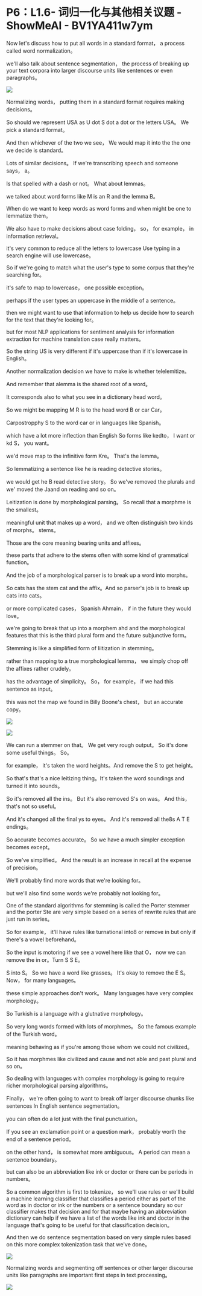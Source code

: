 # P6：L1.6- 词归一化与其他相关议题 - ShowMeAI - BV1YA411w7ym

Now let's discuss how to put all words in a standard format， a process called word normalization。

 we'll also talk about sentence segmentation， the process of breaking up your text corpora into larger discourse units like sentences or even paragraphs。



![](img/d0dbb5416b4d9c89c09b8230b20bc6d8_1.png)

Normalizing words， putting them in a standard format requires making decisions。

 So should we represent USA as U dot S dot a dot or the letters USA。 We pick a standard format。

 And then whichever of the two we see， We would map it into the the one we decide is standard。

 Lots of similar decisions。 If we're transcribing speech and someone says， a。

 Is that spelled with a dash or not。 What about lemmas。

 we talked about word forms like M is an R and the lemma B。

 When do we want to keep words as word forms and when might be one to lemmatize them。

We also have to make decisions about case folding， so， for example， in information retrieval。

 it's very common to reduce all the letters to lowercase Use typing in a search engine will use lowercase。

 So if we're going to match what the user's type to some corpus that they're searching for。

 it's safe to map to lowercase， one possible exception。

 perhaps if the user types an uppercase in the middle of a sentence。

 then we might want to use that information to help us decide how to search for the text that they're looking for。

 but for most NLP applications for sentiment analysis for information extraction for machine translation case really matters。

 So the string US is very different if it's uppercase than if it's lowercase in English。

Another normalization decision we have to make is whether telelemitize。

And remember that alemma is the shared root of a word。

 It corresponds also to what you see in a dictionary head word。

 So we might be mapping M R is to the head word B or car Car。

 Carpostropphy S to the word car or in languages like Spanish。

 which have a lot more inflection than English So forms like kedto， I want or kd S， you want。

 we'd move map to the infinitive form Kre。 That's the lemma。

 So lemmatizing a sentence like he is reading detective stories。

 we would get he B read detective story。 So we've removed the plurals and we' moved the Jaand on reading and so on。

Leitization is done by morphological parsing。 So recall that a morphme is the smallest。

 meaningful unit that makes up a word， and we often distinguish two kinds of morphs。 stems。

 Those are the core meaning bearing units and affixes。

 these parts that adhere to the stems often with some kind of grammatical function。

 And the job of a morphological parser is to break up a word into morphs。

 So cats has the stem cat and the affix。And so parser's job is to break up cats into cats。

 or more complicated cases， Spanish Ahmain， if in the future they would love。

 we're going to break that up into a morphem ahd and the morphological features that this is the third plural form and the future subjunctive form。

Stemming is like a simplified form of liitization in stemming。

 rather than mapping to a true morphological lemma， we simply chop off the affixes rather crudely。

 has the advantage of simplicity。 So， for example， if we had this sentence as input。

 this was not the map we found in Billy Boone's chest， but an accurate copy。



![](img/d0dbb5416b4d9c89c09b8230b20bc6d8_3.png)

![](img/d0dbb5416b4d9c89c09b8230b20bc6d8_4.png)

We can run a stemmer on that。 We get very rough output。 So it's done some useful things。 So。

 for example， it's taken the word heights。And remove the S to get height。

 So that's that's a nice leitizing thing。It's taken the word soundings and turned it into sounds。

 So it's removed all the ins。 But it's also removed S's on was。 And this， that's not so useful。

 And it's changed all the final ys to eyes。 And it's removed all the8s A T E endings。

 So accurate becomes accurate。 So we have a much simpler exception becomes except。

 So we've simplified。 And the result is an increase in recall at the expense of precision。

 We'll probably find more words that we're looking for。

 but we'll also find some words we're probably not looking for。

One of the standard algorithms for stemming is called the Porter stemmer and the porter Ste are very simple based on a series of rewrite rules that are just run in series。

 So for example， it'll have rules like turnational into8 or remove in but only if there's a vowel beforehand。

 So the input is motoring if we see a vowel here like that O， now we can remove the in or。Turn S S E。

 S into S。 So we have a word like grasses。 It's okay to remove the E S。 Now， for many languages。

 these simple approaches don't work。 Many languages have very complex morphology。

 So Turkish is a language with a glutnative morphology。

 So very long words formed with lots of morphmes。 So the famous example of the Turkish word。

 meaning behaving as if you're among those whom we could not civilized。

 So it has morphmes like civilized and cause and not able and past plural and so on。

 So dealing with languages with complex morphology is going to require richer morphological parsing algorithms。

Finally， we're often going to want to break off larger discourse chunks like sentences In English sentence segmentation。

 you can often do a lot just with the final punctuation。

 If you see an exclamation point or a question mark， probably worth the end of a sentence period。

 on the other hand， is somewhat more ambiguous。 A period can mean a sentence boundary。

 but can also be an abbreviation like ink or doctor or there can be periods in numbers。

So a common algorithm is first to tokenize， so we'll use rules or we'll build a machine learning classifier that classifies a period either as part of the word as in doctor or ink or the numbers or a sentence boundary so our classifier makes that decision and for that maybe having an abbreviation dictionary can help if we have a list of the words like ink and doctor in the language that's going to be useful for that classification decision。

And then we do sentence segmentation based on very simple rules based on this more complex tokenization task that we've done。



![](img/d0dbb5416b4d9c89c09b8230b20bc6d8_6.png)

Normalizing words and segmenting off sentences or other larger discourse units like paragraphs are important first steps in text processing。



![](img/d0dbb5416b4d9c89c09b8230b20bc6d8_8.png)